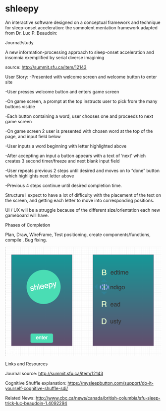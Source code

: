 # shleepy
An interactive software designed on a conceptual framework and technique for sleep-onset
acceleration: the somnolent mentation framework adapted from Dr. Luc P. Beaudoin:

Journal/study

A new information-processing approach to sleep-onset acceleration and insomnia exemplified by serial diverse imagining

source: http://summit.sfu.ca/item/12143

User Story:
-Presented with welcome screen and welcome button to enter site

-User presses welcome button and enters game screen

-On game screen, a prompt at the top instructs user to pick from the many buttons visible

-Each button containing a word, user chooses one and proceeds to next game screen

-On game screen 2 user is presented with chosen word at the top of the page, and input field below

-User inputs a word beginning with letter highlighted above

-After accepting an input a button appears with a text of ‘next’ which creates 3 second timer/freeze and next blank input field

-User repeats previous 2 steps until desired and moves on to “done” button which highlights next letter above

-Previous 4 steps continue until desired completion time.

Structure
I expect to have a lot of difficulty with the placement of the text on the screen, and getting each letter to move into corresponding positions.

UI / UX will be a struggle because of the different size/orientation each new gameboard will have.

Phases of Completion

Plan, Draw, WireFrame, Test positioning, create components/functions, compile , Bug fixing.

![wireframe](wireframe.png)


Links and Resources


Journal source: http://summit.sfu.ca/item/12143

Cognitive Shuffle explanation: https://mysleepbutton.com/support/do-it-yourself-cognitive-shuffle-sdi/

Related News: http://www.cbc.ca/news/canada/british-columbia/sfu-sleep-trick-luc-beaudoin-1.4092294
